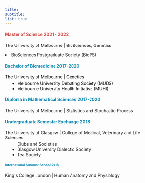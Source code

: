 ```yaml
---
title: 
subtitle:  
list: true
---
```


 <div class="col-12">
 <div class="row experience">
 <div class="col py-2">
 
 
  <div class="card experience course">    
         <div class="card-body">
             
  <h4 class="card-title exp-title text-muted my-0"><span style="color:#D2524B">
  <span class="edu-title-top">
  <i class="fas fa-graduation-cap">
  </i>
  Master of Science 2021 - 2022
  </span> 
  </h4>
  </spa> 
  
  <div class="card-subtitle my-0 article-metadata">
  
  <p class='employ-text'> The University of Melbourne | BioSciences, Genetics </p> 
  <li> BioSciences Postgraduate Society (BioPS)  </li> 
  
</div>

</div>

</div> 






 <div class="card experience course">  
        <div class="card-body">
        
<h4 class="card-title exp-title text-muted my-0">
<span style="color:#118AB2">
<span class="edu-title">
  <i class="fas fa-graduation-cap">
  </i>
  Bachelor of Biomedicine 2017-2020   
  </h4> 
  
  </span> 
  
  <span style="color:#000000">
  <div class="card-subtitle my-0 article-metadata">
  <p class='employ-text'> The University of Melbourne  | Genetics </p>
  </span> 
  <span class='employ-text'>
  <ul style="margin-top:-10px;padding-left:40px">  
  
  <li> Melbourne University Debating Society (MUDS) </li>
  <li> Melbourne University Health Initiative (MUHI) </li> 
   </ul> 
   </dd> 
   </dl>
   </span> 
</div>
</div>
</div>


 <div class="card experience course">  
        <div class="card-body">
        
<h4 class="card-title exp-title text-muted my-0">
<span style="color:#118AB2">
<span class="edu-title">
  <i class="fas fa-graduation-cap">
  </i>
  Diploma in Mathematical Sciences 2017-2020   
  </h4> 
  </span> 
  <div class="card-subtitle my-0 article-metadata">
  <p class='employ-text'> The University of Melbourne  | Statistics and Stochastic Process </p>

   
</div>
</div>
</div>


 <div class="card experience course">  
        <div class="card-body">
        
<h4 class="card-title exp-title text-muted my-0">

<span style="color:#118AB2">
<span class="edu-title">
  <i class="fas fa-globe-americas"></i> 
  Undergraduate Semester Exchange 2018
  
  </h4> 
  </span> 
  
  <div class="card-subtitle my-0 article-metadata">
  <p class='employ-text'> The University of Glasgow | College of Medical, Veterinary and Life Sciences  </p> 
  <ul style="margin-top:-10px;padding-left:40px">  
  <span style="padding-left:-20px"> Clubs and Societies </span>
  <li> Glasgow University Dialectic Society </li>
  <li> Tea Society </li>
  </ul> 

   
</div>
</div>
</div>



 <div class="card experience course">  
        <div class="card-body">
        
<h4 class="card-title exp-title text-muted my-0"><span style="font-size:1.1vw;color:#118AB2">
  <span class="edu-title">
  <i class="fas fa-globe-americas"></i> 
  International Summer School 2018 

  </h4> 
  </span>
  
  <div class="card-subtitle my-0 article-metadata">
  <p class='employ-text'> King's College London | Human Anatomy and Physiology  </p>

   
</div>
</div>
</div>









</div> 
</div> 
</div> 